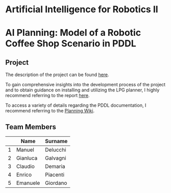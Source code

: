 Artificial Intelligence for Robotics II
===================================================
AI Planning: Model of a Robotic Coffee Shop Scenario in PDDL 
=============================================================

Project
-------------------

The description of the project can be found [here](https://github.com/manudelu/AI4RO2_Assignment1/blob/4b65f4def3a06bee1da9225ee677f50f3b1c2d07/Assignment1_AI4RO2.pdf).

To gain comprehensive insights into the development process of the project and to obtain guidance on installing and utilizing the LPG planner, I highly recommend referring to the report [here](https://github.com/manudelu/AI4RO2_Assignment1/blob/ff5be87272dec13db46c57709abca50988e682d4/Report.pdf).

To access a variety of details regarding the PDDL documentation, I recommend referring to the [Planning Wiki](https://planning.wiki).

Team Members
-------------

|    |Name |Surname |
|----|---|---|
| 1 | Manuel | Delucchi |
| 2 | Gianluca | Galvagni |
| 3 | Claudio | Demaria |
| 4 | Enrico | Piacenti |
| 5 | Emanuele | Giordano |
